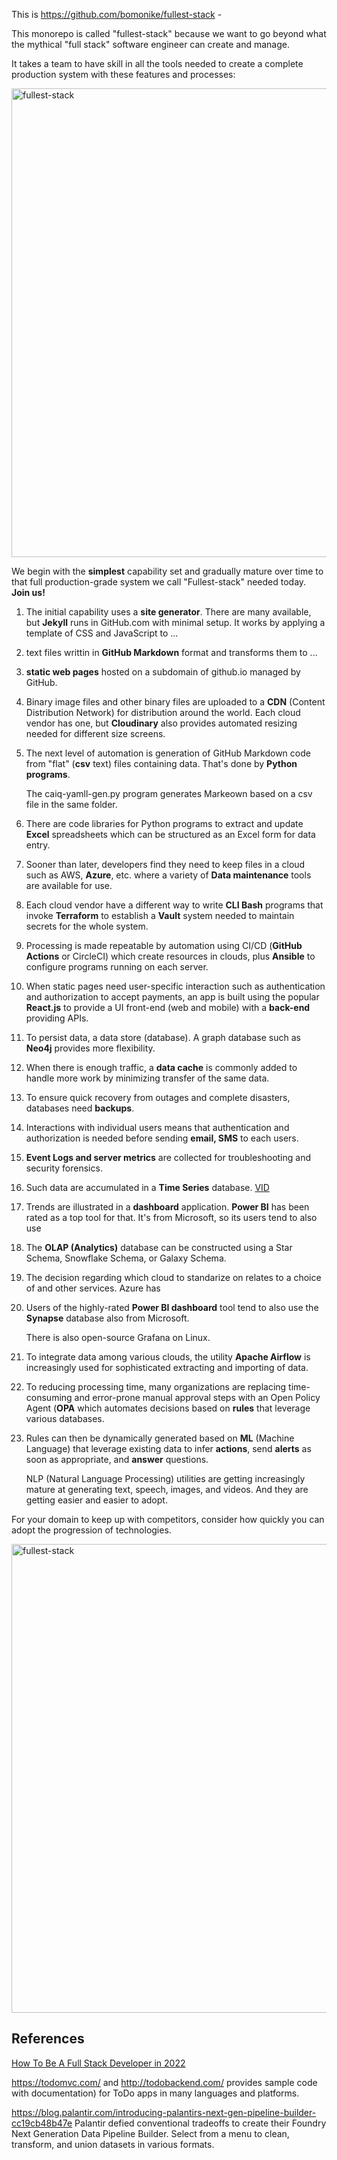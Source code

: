 This is https://github.com/bomonike/fullest-stack - 

This monorepo is called "fullest-stack" because we want to go beyond what the mythical "full stack" software engineer can create and manage.

It takes a team to have skill in all the tools needed to create a complete production system with these features and processes:

<a target="_blank" href="https://res.cloudinary.com/dcajqrroq/image/upload/v1658950646/fullest-stack-flow-1692x621_mj7lax.jpg"><img width="750" alt="fullest-stack" src="https://res.cloudinary.com/dcajqrroq/image/upload/v1658950646/fullest-stack-flow-1692x621_mj7lax.jpg"></a>

We begin with the <strong>simplest</strong> capability set and gradually mature over time to that full production-grade system we call "Fullest-stack" needed today.
<strong>Join us!</strong>

1. The initial capability uses a <strong>site generator</strong>. There are many available, but <strong>Jekyll</strong> runs in GitHub.com with minimal setup. It works by applying a template of CSS and JavaScript to ...

1. text files writtin in <strong>GitHub Markdown</strong> format and transforms them to ...

1. <strong>static web pages</strong> hosted on a subdomain of github.io managed by GitHub.

1. Binary image files and other binary files are uploaded to a <strong>CDN</strong> (Content Distribution Network) for distribution around the world. Each cloud vendor has one, but <strong>Cloudinary</strong> also provides automated resizing needed for different size screens.


1. The next level of automation is generation of GitHub Markdown code from "flat" (<strong>csv</strong> text) files containing data. That's done by <strong>Python programs</strong>.

   The caiq-yamll-gen.py program generates Markeown based on a csv file in the same folder.

1. There are code libraries for Python programs to extract and update <strong>Excel</strong> spreadsheets which can be structured as an Excel form for data entry.


1. Sooner than later, developers find they need to keep files in a cloud such as AWS, <strong>Azure</strong>, etc. where a variety of <strong>Data maintenance</strong> tools are available for use. 

1. Each cloud vendor have a different way to write <strong>CLI Bash</strong> programs that invoke <strong>Terraform</strong> to establish a <strong>Vault</strong> system needed to maintain secrets for the whole system.

1. Processing is made repeatable by automation using CI/CD (<strong>GitHub Actions</strong> or CircleCI) which create resources in clouds, plus <strong>Ansible</strong> to configure programs running on each server.


1. When static pages need user-specific interaction such as authentication and authorization to accept payments, an app is built using the popular <strong>React.js</strong> to provide a UI front-end (web and mobile) with a <strong>back-end</strong> providing APIs.

1. To persist data, a data store (database). A graph database such as <strong>Neo4j</strong> provides more flexibility.

1. When there is enough traffic, a <strong>data cache</strong> is commonly added to handle more work by minimizing transfer of the same data.

1. To ensure quick recovery from outages and complete disasters, databases need <strong>backups</strong>.

1. Interactions with individual users means that authentication and authorization is needed before sending <strong>email, SMS</strong> to each users.

1. <strong>Event Logs and server metrics</strong> are collected for troubleshooting and security forensics.

1. Such data are accumulated in a <strong>Time Series</strong> database. <a target="_blank" href="https://www.youtube.com/watch?v=dTc4OGbt80w">VID</a>

1. Trends are illustrated in a <strong>dashboard</strong> application. <strong>Power BI</strong> has been rated as a top tool for that. It's from Microsoft, so its users tend to also use  

1. The <strong>OLAP (Analytics)</strong> database can be constructed using a Star Schema, Snowflake Schema, or Galaxy Schema.

1. The decision regarding which cloud to standarize on relates to a choice of and other services. Azure has 

1. Users of the highly-rated <strong>Power BI dashboard</strong> tool tend to also use the <strong>Synapse</strong> database also from Microsoft. 

   There is also open-source Grafana on Linux.

1. To integrate data among various clouds, the utility <strong>Apache Airflow</strong> is increasingly used for sophisticated extracting and importing of data.

1. To reducing processing time, many organizations are replacing time-consuming and error-prone manual approval steps with an Open Policy Agent (<strong>OPA</strong> which automates decisions based on <strong>rules</strong> that leverage various databases.

1. Rules can then be dynamically generated based on <strong>ML</strong> (Machine Language) that leverage existing data to infer <strong>actions</strong>, send <strong>alerts</strong> as soon as appropriate, and <strong>answer</strong> questions. 

   NLP (Natural Language Processing) utilities are getting increasingly mature at generating text, speech, images, and videos. And they are getting easier and easier to adopt.

For your domain to keep up with competitors, consider how quickly you can adopt the progression of technologies.

<a target="_blank" href="https://res.cloudinary.com/dcajqrroq/image/upload/v1658950646/fullest-stack-flow-1692x621_mj7lax.jpg"><img width="750" alt="fullest-stack" src="https://res.cloudinary.com/dcajqrroq/image/upload/v1658950646/fullest-stack-flow-1692x621_mj7lax.jpg"></a>

## References

<a target="_blank" href="https://www.youtube.com/watch?v=jpRTonLCAjk">
How To Be A Full Stack Developer in 2022</a>

https://todomvc.com/ and http://todobackend.com/
provides sample code with documentation) for ToDo apps in many languages and platforms.

https://blog.palantir.com/introducing-palantirs-next-gen-pipeline-builder-cc19cb48b47e
Palantir defied conventional tradeoffs to create their Foundry Next Generation Data Pipeline Builder.
Select from a menu to clean, transform, and union datasets in various formats.